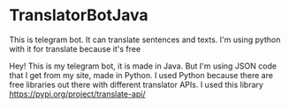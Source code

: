 # TranslatorBotJava
This is telegram bot. It can translate sentences and texts. I'm using python with it for translate because it's free

Hey!
This is my telegram bot, it is made in Java. But I'm using JSON code that I get from my site, made in Python. I used Python because there are free libraries out there with different translator APIs. I used this library https://pypi.org/project/translate-api/

